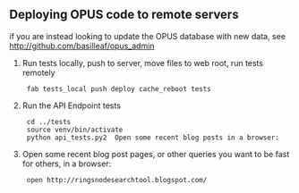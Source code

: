 ## Deploying OPUS code to remote servers

if you are instead looking to update the OPUS database with new data, see http://github.com/basilleaf/opus_admin

1. Run tests locally, push to server, move files to web root, run tests remotely 

        fab tests_local push deploy cache_reboot tests

2. Run the API Endpoint tests 

        cd ../tests
        source venv/bin/activate
        python api_tests.py2  Open some recent blog posts in a browser:  

3. Open some recent blog post pages, or other queries you want to be fast for others, in a browser: 

        open http://ringsnodesearchtool.blogspot.com/

